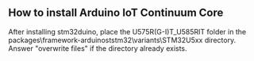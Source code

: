 ## How to install Arduino IoT Continuum Core

After installing stm32duino, place the U575R(G-I)T_U585RIT folder in the packages\framework-arduinoststm32\variants\STM32U5xx directory. Answer "overwrite files" if the directory already exists.


